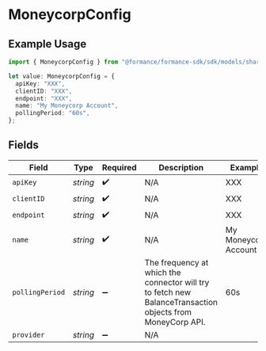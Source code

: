 # MoneycorpConfig

## Example Usage

```typescript
import { MoneycorpConfig } from "@formance/formance-sdk/sdk/models/shared";

let value: MoneycorpConfig = {
  apiKey: "XXX",
  clientID: "XXX",
  endpoint: "XXX",
  name: "My Moneycorp Account",
  pollingPeriod: "60s",
};
```

## Fields

| Field                                                                                                      | Type                                                                                                       | Required                                                                                                   | Description                                                                                                | Example                                                                                                    |
| ---------------------------------------------------------------------------------------------------------- | ---------------------------------------------------------------------------------------------------------- | ---------------------------------------------------------------------------------------------------------- | ---------------------------------------------------------------------------------------------------------- | ---------------------------------------------------------------------------------------------------------- |
| `apiKey`                                                                                                   | *string*                                                                                                   | :heavy_check_mark:                                                                                         | N/A                                                                                                        | XXX                                                                                                        |
| `clientID`                                                                                                 | *string*                                                                                                   | :heavy_check_mark:                                                                                         | N/A                                                                                                        | XXX                                                                                                        |
| `endpoint`                                                                                                 | *string*                                                                                                   | :heavy_check_mark:                                                                                         | N/A                                                                                                        | XXX                                                                                                        |
| `name`                                                                                                     | *string*                                                                                                   | :heavy_check_mark:                                                                                         | N/A                                                                                                        | My Moneycorp Account                                                                                       |
| `pollingPeriod`                                                                                            | *string*                                                                                                   | :heavy_minus_sign:                                                                                         | The frequency at which the connector will try to fetch new BalanceTransaction objects from MoneyCorp API.<br/> | 60s                                                                                                        |
| `provider`                                                                                                 | *string*                                                                                                   | :heavy_minus_sign:                                                                                         | N/A                                                                                                        |                                                                                                            |